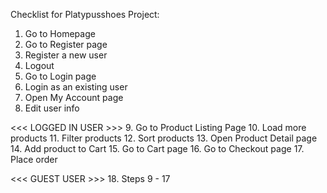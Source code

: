 Checklist for Platypusshoes Project:
1. Go to Homepage
2. Go to Register page
3. Register a new user
4. Logout
5. Go to Login page
6. Login as an existing user
7. Open My Account page
8. Edit user info

<<< LOGGED IN USER >>>
9. Go to Product Listing Page
10. Load more products
11. Filter products
12. Sort products
13. Open Product Detail page
14. Add product to Cart
15. Go to Cart page
16. Go to Checkout page
17. Place order

<<< GUEST USER >>>
18. Steps 9 - 17
